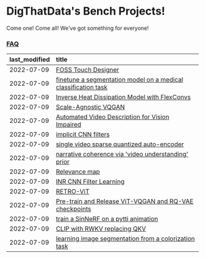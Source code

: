 # DigThatData's Bench Projects!

Come one! Come all! We've got something for everyone!

### [FAQ](https://github.com/dmarx/bench-warmers/blob/main/FAQ.md)

|last_modified|title|
|:---|:---|
|2022-07-09|[FOSS Touch Designer](FOSS_touch_designer.md)|
|2022-07-09|[finetune a segmentation model on a medical classification task](finetune_a_segmentation_model_on_a_medical_classification_task.md)|
|2022-07-09|[Inverse Heat Dissipation Model with FlexConvs](IHDM_with_FlexConvs.md)|
|2022-07-09|[Scale-Agnostic VQGAN](scale-agnostic_VQGAN.md)|
|2022-07-09|[Automated Video Description for Vision Impaired](automated-video-description.md)|
|2022-07-09|[implicit CNN filters](implicit-cnn-filters.md)|
|2022-07-09|[single video sparse quantized auto-encoder](single_video_sparse_quantized_auto-encoder.md)|
|2022-07-09|[narrative coherence via 'video understanding' prior](narrative_coherence_via_video_understanding_prior.md)|
|2022-07-09|[Relevance map](Relevance_map.md)|
|2022-07-09|[INR CNN Filter Learning](INR_CNN_filter_learning.md)|
|2022-07-09|[RETRO-ViT](RETRO-ViT.md)|
|2022-07-09|[Pre-train and Release ViT-VQGAN and RQ-VAE checkpoints](pretrained_vit-vqgan_checkpoints.md)|
|2022-07-09|[train a SinNeRF on a pytti animation](train_a_SinNeRF_on_a_pytti_animation.md)|
|2022-07-09|[CLIP with RWKV replacing QKV](RWKV-CLIP.md)|
|2022-07-09|[learning image segmentation from a colorization task](learning_image_segmentation_from_a_colorization_task.md)|